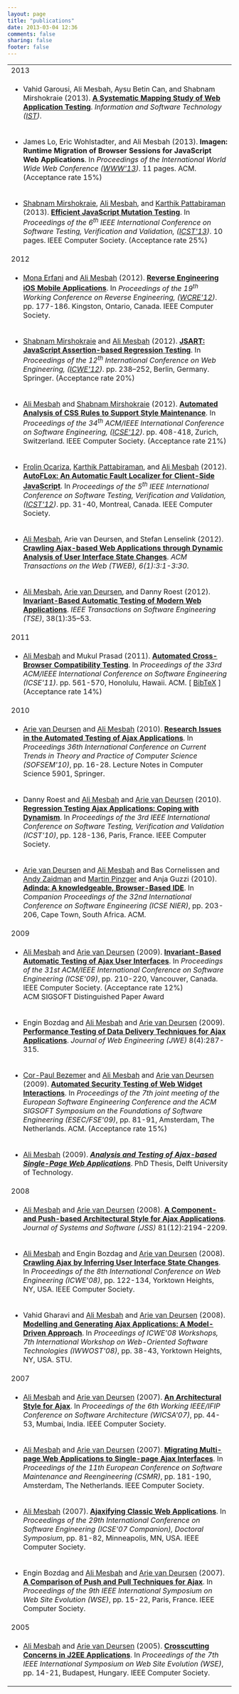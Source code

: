 ```yaml
---
layout: page
title: "publications"
date: 2013-03-04 12:36
comments: false
sharing: false
footer: false
---
```




<table style="width:100%">
<tbody>


<tr><td class="year">2013</td></tr>

<tr><td class="pub"><ul><li class="pub">Vahid Garousi, Ali Mesbah, Aysu Betin Can, and Shabnam Mirshokraie (2013).
<b><a href="http://www.ece.ubc.ca/~amesbah/docs/ist13.pdf">A Systematic Mapping Study of Web Application Testing</a></b>. 
 <i>Information and Software Technology (<a href="http://www.journals.elsevier.com/information-and-software-technology/" target="_blank">IST</a>)</i>.
</li></ul></td></tr>

<tr><td class="pub"><ul><li class="pub">James Lo, Eric Wohlstadter, and Ali Mesbah (2013). 
<b>Imagen: Runtime Migration of Browser Sessions for JavaScript Web Applications</b>. 
In <i>Proceedings of the International World Wide Web Conference (<a href="http://www2013.org" target="_blank">WWW'13</a>)</i>. 11 pages. ACM. (Acceptance rate 15%)
</li></ul></td></tr>

<tr><td class="pub"><ul><li class="pub"><a href="http://www.ece.ubc.ca/~shabnamm/">Shabnam Mirshokraie</a>,  <a class="author" href="http://ece.ubc.ca/~amesbah/">Ali Mesbah</a>, and <a href="http://blogs.ubc.ca/karthik/">Karthik Pattabiraman</a> (2013). 
<b><a href="http://www.ece.ubc.ca/~shabnamm/doc/mirshokraie-icst13.pdf">Efficient JavaScript Mutation Testing</a></b>. In <i>Proceedings of the 6<sup>th</sup> IEEE International Conference on Software Testing, Verification and Validation, (<a href="http://www.icst.lu" target="_blank">ICST'13</a>)</i>. 10 pages. IEEE Computer Society. (Acceptance rate 25%)
</li></ul></td></tr>



<tr><td class="year">2012</td></tr>

<tr><td class="pub"><ul><li class="pub"><a href="http://www.ece.ubc.ca/~merfani/">Mona Erfani</a> and <a class="author" href="http://ece.ubc.ca/~amesbah/">Ali Mesbah</a> (2012). 
<b><a href="http://ece.ubc.ca/~amesbah/docs/wcre12.pdf">Reverse Engineering iOS Mobile Applications</a></b>. In <i>Proceedings of the 19<sup>th</sup> Working Conference on Reverse Engineering, (<a href="http://www.distat.unimol.it/wcre2012/" target="_blank">WCRE'12</a>)</i>. pp. 177-186. Kingston, Ontario, Canada. IEEE Computer Society. 
</li></ul></td></tr>



<tr><td class="pub"><ul><li class="pub"><a href="http://www.ece.ubc.ca/~shabnamm/">Shabnam Mirshokraie</a> and <a class="author" href="http://ece.ubc.ca/~amesbah/">Ali Mesbah</a> (2012). 
<b><a href="http://www.ece.ubc.ca/~amesbah/docs/icwe12.pdf">JSART: JavaScript Assertion-based Regression Testing</a></b>. In <i>Proceedings of the 12<sup>th</sup> International Conference on Web Engineering, (<a href="http://icwe2012.webengineering.org" target="_blank">ICWE'12</a>)</i>. pp. 238–252, Berlin, Germany. Springer. (Acceptance rate 20%)
</li></ul></td></tr>


<tr><td class="pub"><ul><li class="pub"><a class="author" href="http://ece.ubc.ca/~amesbah/">Ali Mesbah</a> and <a href="http://www.ece.ubc.ca/~shabnamm/">Shabnam Mirshokraie</a> (2012). 
<b><a href="http://www.ece.ubc.ca/~amesbah/docs/icse12.pdf">Automated Analysis of CSS Rules to Support Style Maintenance</a></b>. In <i>Proceedings of the 34<sup>th</sup> ACM/IEEE International Conference on Software Engineering, (<a href="http://www.ifi.uzh.ch/icse2012/home/" target="_blank">ICSE'12</a>)</i>. pp. 408-418, Zurich, Switzerland. IEEE Computer Society. (Acceptance rate 21%)
</li></ul></td></tr>


<tr><td class="pub"><ul><li class="pub"><a href="http://ece.ubc.ca/~frolino/">Frolin Ocariza</a>, <a href="http://blogs.ubc.ca/karthik/">Karthik Pattabiraman</a>, and <a class="author" href="http://ece.ubc.ca/~amesbah/">Ali Mesbah</a> (2012). 
<b><a href="http://www.ece.ubc.ca/~amesbah/docs/icst12.pdf">AutoFLox: An Automatic Fault  Localizer for Client-Side JavaScript</a></b>. In <i>Proceedings of the 5<sup>th</sup> IEEE International Conference on Software Testing, Verification and Validation, (<a href="http://icst2012.soccerlab.polymtl.ca" target="_blank">ICST'12</a>)</i>. pp. 31-40, Montreal, Canada. IEEE Computer Society.
</li></ul></td></tr>



<tr><td class="pub"><ul><li class="pub">
<a class="author" href="http://ece.ubc.ca/~amesbah/">Ali Mesbah</a>, Arie van Deursen, and Stefan Lenselink (2012). 
<b><a href="/~amesbah/docs/tweb-final.pdf">Crawling Ajax-based Web Applications through Dynamic Analysis of User Interface State Changes</a></b>. <i>ACM Transactions on the Web (TWEB), 6(1):3:1-3:30</i>.
</li></ul></td></tr>


<tr><td class="pub"><ul><li class="pub">
<a class="author" href="http://ece.ubc.ca/~amesbah/">Ali Mesbah</a>, <a class="author" href="http://www.st.ewi.tudelft.nl/~arie/">Arie van Deursen</a>, and Danny Roest (2012). 
<b><a href="http://www.ece.ubc.ca/~amesbah/docs/tse11.pdf">Invariant-Based Automatic Testing of Modern Web Applications</a></b>. <i>IEEE Transactions on Software Engineering (TSE)</i>, 38(1):35–53.</li></ul></td></tr>



<tr><td class="year">2011</td></tr>


<tr><td class="pub"><ul><li class="pub">
<a class="author" href="http://ece.ubc.ca/~amesbah/">Ali Mesbah</a> and Mukul Prasad (2011). <b><a href="http://www.ece.ubc.ca/~amesbah/docs/icse11.pdf">Automated Cross-Browser Compatibility Testing</a></b>. In <i>Proceedings of the 33rd ACM/IEEE International Conference on Software Engineering (ICSE'11)</i>. pp. 561-570, Honolulu, Hawaii. ACM.
[&nbsp;<a class="bibtex button" href="http://www.ece.ubc.ca/biblio/export/bibtex/33061">BibTeX</a>&nbsp;] (Acceptance rate 14%)
</li></ul></td></tr>

<tr><td class="year">2010</td></tr>
<tr><td class="pub"><ul><li class="pub">
<a class="author" href="http://www.st.ewi.tudelft.nl/~arie/">Arie van Deursen</a> and <a class="author" href="http://ece.ubc.ca/~amesbah/">Ali Mesbah</a> (2010). <b><a href="http://swerl.tudelft.nl/twiki/pub/Main/TechnicalReports/TUD-SERG-2009-032.pdf">Research Issues in the Automated Testing of Ajax Applications</a></b>. In <i>Proceedings 36th International Conference on Current Trends in Theory and Practice of Computer Science (SOFSEM'10)</i>, pp. 16-28. Lecture Notes in Computer Science 5901, Springer.
</li></ul></td></tr>
<tr><td class="pub"><ul><li class="pub">
Danny Roest and <a class="author" href="http://ece.ubc.ca/~amesbah/">Ali Mesbah</a> and <a class="author" href="http://www.st.ewi.tudelft.nl/~arie/">Arie van Deursen</a> (2010). <b><a href="http://swerl.tudelft.nl/twiki/pub/Main/TechnicalReports/TUD-SERG-2009-028.pdf">Regression Testing Ajax Applications: Coping with Dynamism</a></b>. In <i>Proceedings of the 3rd IEEE International Conference on Software Testing, Verification and Validation (ICST'10)</i>, pp. 128-136, Paris, France. IEEE Computer Society.
</li></ul></td></tr>
<tr><td class="pub"><ul><li class="pub">
<a class="author" href="http://www.st.ewi.tudelft.nl/~arie/">Arie van Deursen</a> and <a class="author" href="http://ece.ubc.ca/~amesbah/">Ali Mesbah</a> and Bas Cornelissen and <a class="author" href="http://www.st.ewi.tudelft.nl/~zaidman">Andy Zaidman</a> and <a class="author" href="http://www.pds.twi.tudelft.nl/people/pinzger">Martin Pinzger</a> and Anja Guzzi (2010). <b><a href="http://swerl.tudelft.nl/twiki/pub/Main/TechnicalReports/TUD-SERG-2010-005.pdf">Adinda: A knowledgeable, Browser-Based IDE</a></b>. In <i>Companion Proceedings of the 32nd International Conference on Software Engineering (ICSE NIER)</i>, pp. 203-206, Cape Town, South Africa. ACM.
</li></ul></td></tr>

<tr><td class="year">2009</td></tr>
<tr><td class="pub"><ul><li class="pub">
<a class="author" href="http://ece.ubc.ca/~amesbah/">Ali Mesbah</a> and <a class="author" href="http://www.st.ewi.tudelft.nl/~arie/">Arie van Deursen</a> (2009). <b><a href="docs/icse09.pdf">Invariant-Based Automatic Testing of Ajax User Interfaces</a></b>. In <i>Proceedings of the 31st ACM/IEEE International Conference on Software Engineering (ICSE'09)</i>, pp. 210-220, Vancouver, Canada. IEEE Computer Society. (Acceptance rate 12%)
 <div class="award">ACM SIGSOFT Distinguished Paper Award</div></li></ul></td></tr>

<tr><td class="pub"><ul><li class="pub">
Engin Bozdag and <a class="author" href="http://ece.ubc.ca/~amesbah/">Ali Mesbah</a> and <a class="author" href="http://www.st.ewi.tudelft.nl/~arie/">Arie van Deursen</a> (2009). <b><a href="http://swerl.tudelft.nl/twiki/pub/Main/TechnicalReports/TUD-SERG-2008-009.pdf">Performance Testing of Data Delivery Techniques for Ajax Applications</a></b>. <i>Journal of Web Engineering (JWE)</i> 8(4):287-315.
</li></ul></td></tr>
<tr><td class="pub"><ul><li class="pub">
<a class="author" href="http://swerl.tudelft.nl/bin/view/Main/CorPaulBezemer">Cor-Paul Bezemer</a> and <a class="author" href="http://ece.ubc.ca/~amesbah/">Ali Mesbah</a> and <a class="author" href="http://www.st.ewi.tudelft.nl/~arie/">Arie van Deursen</a> (2009). <b><a href="docs/fse09.pdf">Automated Security Testing of Web Widget Interactions</a></b>. In <i>Proceedings of the 7th joint meeting of the European Software Engineering Conference and the ACM SIGSOFT Symposium on the Foundations of Software Engineering (ESEC/FSE'09)</i>, pp. 81-91, Amsterdam, The Netherlands. ACM. (Acceptance rate 15%)
</li></ul></td></tr>
<tr><td class="pub"><ul><li class="pub">
<a class="author" href="http://ece.ubc.ca/~amesbah/">Ali Mesbah</a> (2009). <i><b><a href="http://ece.ubc.ca/~amesbah/docs/mesbah-dissertation.pdf">Analysis and Testing of Ajax-based Single-Page Web Applications</a></b></i>. PhD Thesis, Delft University of Technology.
</li></ul></td></tr>

<tr><td class="year">2008</td></tr>
<tr><td class="pub"><ul><li class="pub">
<a class="author" href="http://ece.ubc.ca/~amesbah/">Ali Mesbah</a> and <a class="author" href="http://www.st.ewi.tudelft.nl/~arie/">Arie van Deursen</a> (2008). <b><a href="http://swerl.tudelft.nl/twiki/pub/Main/TechnicalReports/TUD-SERG-2008-013.pdf">A Component- and Push-based Architectural Style for Ajax Applications</a></b>. <i>Journal of Systems and Software (JSS)</i> 81(12):2194-2209.
</li></ul></td></tr>
<tr><td class="pub"><ul><li class="pub">
<a class="author" href="http://ece.ubc.ca/~amesbah/">Ali Mesbah</a> and Engin Bozdag and <a class="author" href="http://www.st.ewi.tudelft.nl/~arie/">Arie van Deursen</a> (2008). <b><a href="docs/icwe08.pdf">Crawling Ajax by Inferring User Interface State Changes</a></b>. In <i>Proceedings of the 8th International Conference on Web Engineering (ICWE'08)</i>, pp. 122-134, Yorktown Heights, NY, USA. IEEE Computer Society.
</li></ul></td></tr>
<tr><td class="pub"><ul><li class="pub">
Vahid Gharavi and <a class="author" href="http://ece.ubc.ca/~amesbah/">Ali Mesbah</a> and <a class="author" href="http://www.st.ewi.tudelft.nl/~arie/">Arie van Deursen</a> (2008). <b><a href="http://swerl.tudelft.nl/twiki/pub/Main/TechnicalReports/TUD-SERG-2008-024.pdf">Modelling and Generating Ajax Applications: A Model-Driven Approach</a></b>. In <i>Proceedings of ICWE'08 Workshops, 7th International Workshop on Web-Oriented Software Technologies (IWWOST'08)</i>, pp. 38-43, Yorktown Heights, NY, USA. STU.
</li></ul></td></tr>

<tr><td class="year">2007</td></tr>
<tr><td class="pub"><ul><li class="pub">
<a class="author" href="http://ece.ubc.ca/~amesbah/">Ali Mesbah</a> and <a class="author" href="http://www.st.ewi.tudelft.nl/~arie/">Arie van Deursen</a> (2007). <b><a href="http://arxiv.org/pdf/cs.SE/0608111">An Architectural Style for Ajax</a></b>. In <i>Proceedings of the 6th Working IEEE/IFIP Conference on Software Architecture (WICSA'07)</i>, pp. 44-53, Mumbai, India. IEEE Computer Society.
</li></ul></td></tr>
<tr><td class="pub"><ul><li class="pub">
<a class="author" href="http://ece.ubc.ca/~amesbah/">Ali Mesbah</a> and <a class="author" href="http://www.st.ewi.tudelft.nl/~arie/">Arie van Deursen</a> (2007). <b><a href="http://arxiv.org/pdf/cs.SE/0610094">Migrating Multi-page Web Applications to Single-page Ajax Interfaces</a></b>. In <i>Proceedings of the 11th European Conference on Software Maintenance and Reengineering (CSMR)</i>, pp. 181-190, Amsterdam, The Netherlands. IEEE Computer Society.
</li></ul></td></tr>
<tr><td class="pub"><ul><li class="pub">
<a class="author" href="http://ece.ubc.ca/~amesbah/">Ali Mesbah</a> (2007). <b><a href="http://swerl.tudelft.nl/twiki/pub/Main/SpciProject/icse-published.pdf">Ajaxifying Classic Web Applications</a></b>. In <i>Proceedings of the 29th International Conference on Software Engineering (ICSE'07 Companion), Doctoral Symposium</i>, pp. 81-82, Minneapolis, MN, USA. IEEE Computer Society.
</li></ul></td></tr>
<tr><td class="pub"><ul><li class="pub">
Engin Bozdag and <a class="author" href="http://ece.ubc.ca/~amesbah/">Ali Mesbah</a> and <a class="author" href="http://www.st.ewi.tudelft.nl/~arie/">Arie van Deursen</a> (2007). <b><a href="http://swerl.tudelft.nl/twiki/pub/Main/TechnicalReports/TUD-SERG-2007-016.pdf">A Comparison of Push and Pull Techniques for Ajax</a></b>. In <i>Proceedings of the 9th IEEE International Symposium on Web Site Evolution (WSE)</i>, pp. 15-22, Paris, France. IEEE Computer Society.
</li></ul></td></tr>

<tr><td class="year">2005</td></tr>
<tr><td class="pub"><ul><li class="pub">
<a class="author" href="http://ece.ubc.ca/~amesbah/">Ali Mesbah</a> and <a class="author" href="http://www.st.ewi.tudelft.nl/~arie/">Arie van Deursen</a> (2005). <b><a href="http://homepages.cwi.nl/~arie/papers/aopetstore/wse05.pdf">Crosscutting Concerns in J2EE Applications</a></b>. In  <i>Proceedings of the 7th IEEE International Symposium on Web Site Evolution (WSE)</i>, pp. 14-21, Budapest, Hungary. IEEE Computer Society.
</li></ul></td></tr>
</tbody></table>
